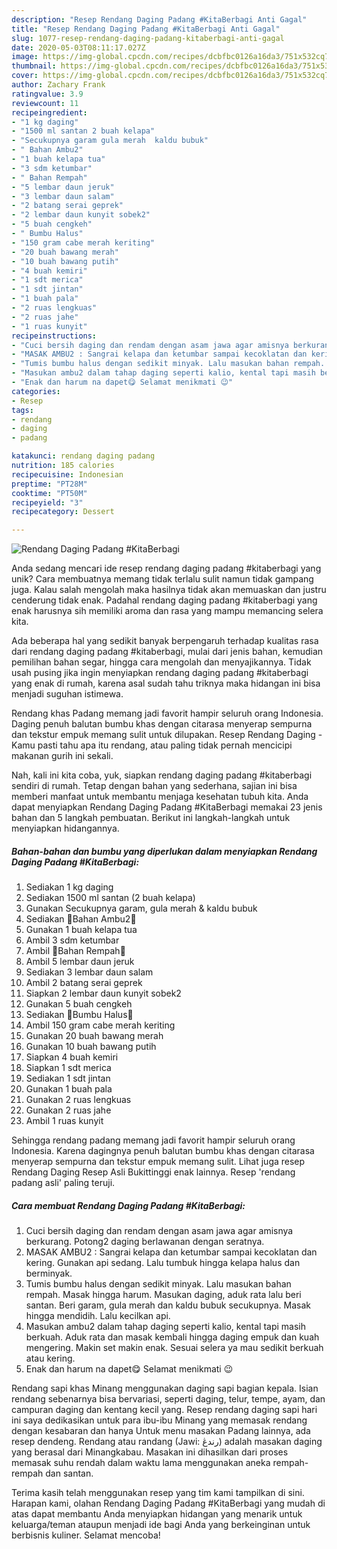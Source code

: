 ```yaml
---
description: "Resep Rendang Daging Padang #KitaBerbagi Anti Gagal"
title: "Resep Rendang Daging Padang #KitaBerbagi Anti Gagal"
slug: 1077-resep-rendang-daging-padang-kitaberbagi-anti-gagal
date: 2020-05-03T08:11:17.027Z
image: https://img-global.cpcdn.com/recipes/dcbfbc0126a16da3/751x532cq70/rendang-daging-padang-kitaberbagi-foto-resep-utama.jpg
thumbnail: https://img-global.cpcdn.com/recipes/dcbfbc0126a16da3/751x532cq70/rendang-daging-padang-kitaberbagi-foto-resep-utama.jpg
cover: https://img-global.cpcdn.com/recipes/dcbfbc0126a16da3/751x532cq70/rendang-daging-padang-kitaberbagi-foto-resep-utama.jpg
author: Zachary Frank
ratingvalue: 3.9
reviewcount: 11
recipeingredient:
- "1 kg daging"
- "1500 ml santan 2 buah kelapa"
- "Secukupnya garam gula merah  kaldu bubuk"
- " Bahan Ambu2"
- "1 buah kelapa tua"
- "3 sdm ketumbar"
- " Bahan Rempah"
- "5 lembar daun jeruk"
- "3 lembar daun salam"
- "2 batang serai geprek"
- "2 lembar daun kunyit sobek2"
- "5 buah cengkeh"
- " Bumbu Halus"
- "150 gram cabe merah keriting"
- "20 buah bawang merah"
- "10 buah bawang putih"
- "4 buah kemiri"
- "1 sdt merica"
- "1 sdt jintan"
- "1 buah pala"
- "2 ruas lengkuas"
- "2 ruas jahe"
- "1 ruas kunyit"
recipeinstructions:
- "Cuci bersih daging dan rendam dengan asam jawa agar amisnya berkurang. Potong2 daging berlawanan dengan seratnya."
- "MASAK AMBU2 : Sangrai kelapa dan ketumbar sampai kecoklatan dan kering. Gunakan api sedang. Lalu tumbuk hingga kelapa halus dan berminyak."
- "Tumis bumbu halus dengan sedikit minyak. Lalu masukan bahan rempah. Masak hingga harum. Masukan daging, aduk rata lalu beri santan. Beri garam, gula merah dan kaldu bubuk secukupnya. Masak hingga mendidih. Lalu kecilkan api."
- "Masukan ambu2 dalam tahap daging seperti kalio, kental tapi masih berkuah. Aduk rata dan masak kembali hingga daging empuk dan kuah mengering. Makin set makin enak. Sesuai selera ya mau sedikit berkuah atau kering."
- "Enak dan harum na dapet😋 Selamat menikmati 😉"
categories:
- Resep
tags:
- rendang
- daging
- padang

katakunci: rendang daging padang 
nutrition: 185 calories
recipecuisine: Indonesian
preptime: "PT28M"
cooktime: "PT50M"
recipeyield: "3"
recipecategory: Dessert

---
```



![Rendang Daging Padang #KitaBerbagi](https://img-global.cpcdn.com/recipes/dcbfbc0126a16da3/751x532cq70/rendang-daging-padang-kitaberbagi-foto-resep-utama.jpg)

Anda sedang mencari ide resep rendang daging padang #kitaberbagi yang unik? Cara membuatnya memang tidak terlalu sulit namun tidak gampang juga. Kalau salah mengolah maka hasilnya tidak akan memuaskan dan justru cenderung tidak enak. Padahal rendang daging padang #kitaberbagi yang enak harusnya sih memiliki aroma dan rasa yang mampu memancing selera kita.

Ada beberapa hal yang sedikit banyak berpengaruh terhadap kualitas rasa dari rendang daging padang #kitaberbagi, mulai dari jenis bahan, kemudian pemilihan bahan segar, hingga cara mengolah dan menyajikannya. Tidak usah pusing jika ingin menyiapkan rendang daging padang #kitaberbagi yang enak di rumah, karena asal sudah tahu triknya maka hidangan ini bisa menjadi suguhan istimewa.

Rendang khas Padang memang jadi favorit hampir seluruh orang Indonesia. Daging penuh balutan bumbu khas dengan citarasa menyerap sempurna dan tekstur empuk memang sulit untuk dilupakan. Resep Rendang Daging - Kamu pasti tahu apa itu rendang, atau paling tidak pernah mencicipi makanan gurih ini sekali.


Nah, kali ini kita coba, yuk, siapkan rendang daging padang #kitaberbagi sendiri di rumah. Tetap dengan bahan yang sederhana, sajian ini bisa memberi manfaat untuk membantu menjaga kesehatan tubuh kita. Anda dapat menyiapkan Rendang Daging Padang #KitaBerbagi memakai 23 jenis bahan dan 5 langkah pembuatan. Berikut ini langkah-langkah untuk menyiapkan hidangannya.

<!--inarticleads1-->

##### Bahan-bahan dan bumbu yang diperlukan dalam menyiapkan Rendang Daging Padang #KitaBerbagi:

1. Sediakan 1 kg daging
1. Sediakan 1500 ml santan (2 buah kelapa)
1. Gunakan Secukupnya garam, gula merah &amp; kaldu bubuk
1. Sediakan  🔹Bahan Ambu2🔹
1. Gunakan 1 buah kelapa tua
1. Ambil 3 sdm ketumbar
1. Ambil  🔹Bahan Rempah🔹
1. Ambil 5 lembar daun jeruk
1. Sediakan 3 lembar daun salam
1. Ambil 2 batang serai geprek
1. Siapkan 2 lembar daun kunyit sobek2
1. Gunakan 5 buah cengkeh
1. Sediakan  🔹Bumbu Halus🔹
1. Ambil 150 gram cabe merah keriting
1. Gunakan 20 buah bawang merah
1. Gunakan 10 buah bawang putih
1. Siapkan 4 buah kemiri
1. Siapkan 1 sdt merica
1. Sediakan 1 sdt jintan
1. Gunakan 1 buah pala
1. Gunakan 2 ruas lengkuas
1. Gunakan 2 ruas jahe
1. Ambil 1 ruas kunyit


Sehingga rendang padang memang jadi favorit hampir seluruh orang Indonesia. Karena dagingnya penuh balutan bumbu khas dengan citarasa menyerap sempurna dan tekstur empuk memang sulit. Lihat juga resep Rendang Daging Resep Asli Bukittinggi enak lainnya. Resep &#39;rendang padang asli&#39; paling teruji. 

<!--inarticleads2-->

##### Cara membuat Rendang Daging Padang #KitaBerbagi:

1. Cuci bersih daging dan rendam dengan asam jawa agar amisnya berkurang. Potong2 daging berlawanan dengan seratnya.
1. MASAK AMBU2 : Sangrai kelapa dan ketumbar sampai kecoklatan dan kering. Gunakan api sedang. Lalu tumbuk hingga kelapa halus dan berminyak.
1. Tumis bumbu halus dengan sedikit minyak. Lalu masukan bahan rempah. Masak hingga harum. Masukan daging, aduk rata lalu beri santan. Beri garam, gula merah dan kaldu bubuk secukupnya. Masak hingga mendidih. Lalu kecilkan api.
1. Masukan ambu2 dalam tahap daging seperti kalio, kental tapi masih berkuah. Aduk rata dan masak kembali hingga daging empuk dan kuah mengering. Makin set makin enak. Sesuai selera ya mau sedikit berkuah atau kering.
1. Enak dan harum na dapet😋 Selamat menikmati 😉


Rendang sapi khas Minang menggunakan daging sapi bagian kepala. Isian rendang sebenarnya bisa bervariasi, seperti daging, telur, tempe, ayam, dan campuran daging dan kentang kecil yang. Resep rendang daging sapi hari ini saya dedikasikan untuk para ibu-ibu Minang yang memasak rendang dengan kesabaran dan hanya Untuk menu masakan Padang lainnya, ada resep dendeng. Rendang atau randang (Jawi: رندڠ) adalah masakan daging yang berasal dari Minangkabau. Masakan ini dihasilkan dari proses memasak suhu rendah dalam waktu lama menggunakan aneka rempah-rempah dan santan. 

Terima kasih telah menggunakan resep yang tim kami tampilkan di sini. Harapan kami, olahan Rendang Daging Padang #KitaBerbagi yang mudah di atas dapat membantu Anda menyiapkan hidangan yang menarik untuk keluarga/teman ataupun menjadi ide bagi Anda yang berkeinginan untuk berbisnis kuliner. Selamat mencoba!
